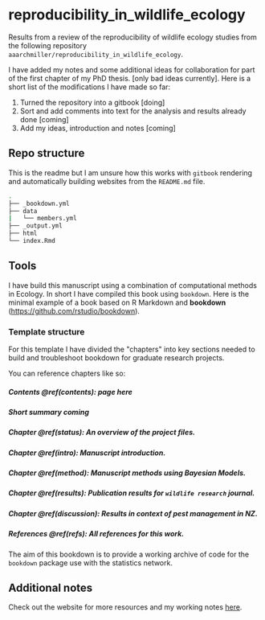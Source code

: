 # reproducibility_in_wildlife_ecology

Results from a review of the reproducibility of wildlife ecology studies from the following repository `aaarchmiller/reproducibility_in_wildlife_ecology`. 

I have added my notes and some additional ideas for collaboration for part of the first chapter of my PhD thesis. [only bad ideas currently]. Here is a short list of the modifications I have made so far:

1. Turned the repository into a gitbook [doing]
2. Sort and add comments into text for the analysis and results already done [coming]
3. Add my ideas, introduction and notes [coming]



## Repo structure

This is the readme but I am unsure how this works with `gitbook` rendering and automatically building websites from the `README.md` file.

```sh
.
├── _bookdown.yml
├── data
|   └── members.yml
├── _output.yml
├── html
└── index.Rmd
```

## Tools

I have build this manuscript using a combination of computational methods in Ecology. In short I have compiled this book using `bookdown`. Here is the minimal example of a book based on R Markdown and **bookdown** (https://github.com/rstudio/bookdown). 

### Template structure

For this template I have divided the "chapters" into key sections needed to build and troubleshoot bookdown for graduate research projects.

You can reference chapters like so:

##### Contents \@ref(contents): page here 

##### Short summary *coming*

##### Chapter \@ref(status): An overview of the project files.

##### Chapter \@ref(intro): Manuscript introduction.

##### Chapter \@ref(method): Manuscript methods using Bayesian Models.

##### Chapter \@ref(results): Publication results for `wildlife research` journal.

##### Chapter \@ref(discussion): Results in context of pest management in NZ.

##### References \@ref(refs): All references for this work.

The aim of this bookdown is to provide a working archive of code for the `bookdown` package use with the statistics network.

## Additional notes

Check out the website for more resources and my working notes [here](https://www.ssnhub.com).